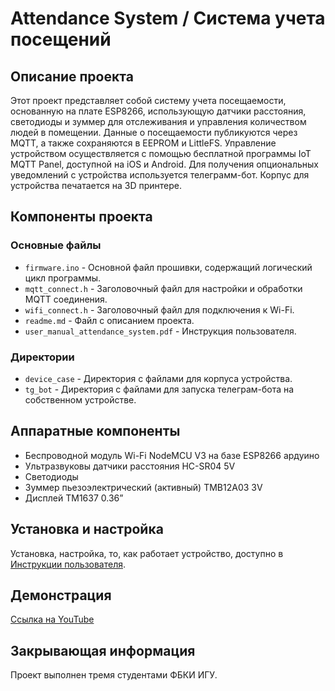 # Attendance System / Система учета посещений

## Описание проекта

Этот проект представляет собой систему учета посещаемости, основанную на плате ESP8266, использующую датчики расстояния, светодиоды и зуммер для отслеживания и управления количеством людей в помещении. Данные о посещаемости публикуются через MQTT, а также сохраняются в EEPROM и LittleFS. Управление устройством осуществляется с помощью бесплатной программы IoT MQTT Panel, доступной на iOS и Android. Для получения опциональных уведомлений с устройства используется телеграмм-бот. Корпус для устройства печатается на 3D принтере.

## Компоненты проекта

### Основные файлы

- `firmware.ino` - Основной файл прошивки, содержащий логический цикл программы.
- `mqtt_connect.h` - Заголовочный файл для настройки и обработки MQTT соединения.
- `wifi_connect.h` - Заголовочный файл для подключения к Wi-Fi.
- `readme.md` - Файл с описанием проекта.
- `user_manual_attendance_system.pdf` - Инструкция пользователя.

### Директории

- `device_case` - Директория с файлами для корпуса устройства.
- `tg_bot` - Директория с файлами для запуска телеграм-бота на собственном устройстве.

## Аппаратные компоненты

- Беспроводной модуль Wi-Fi NodeMCU V3 на базе ESP8266 ардуино
- Ультразвуковы датчики расстояния HC-SR04 5V
- Светодиоды
- Зуммер пьезоэлектрический (активный) TMB12A03 3V
- Дисплей TM1637 0.36”

## Установка и настройка

Установка, настройка, то, как работает устройство, доступно в [Инструкции пользователя](user_manual_attendance_system.pdf).

## Демонстрация

[Ссылка на YouTube](https://youtu.be/wswOdC65zt8)

## Закрывающая информация

Проект выполнен тремя студентами ФБКИ ИГУ.

